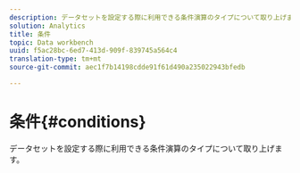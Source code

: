 ```yaml
---
description: データセットを設定する際に利用できる条件演算のタイプについて取り上げます。
solution: Analytics
title: 条件
topic: Data workbench
uuid: f5ac28bc-6ed7-413d-909f-839745a564c4
translation-type: tm+mt
source-git-commit: aec1f7b14198cdde91f61d490a235022943bfedb

---
```



# 条件{#conditions}

データセットを設定する際に利用できる条件演算のタイプについて取り上げます。

